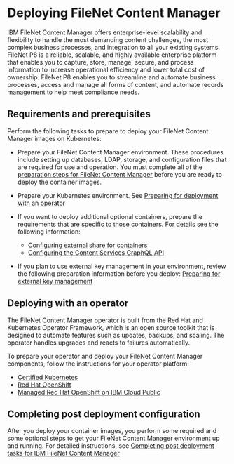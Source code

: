 # Deploying FileNet Content Manager

IBM FileNet Content Manager offers enterprise-level scalability and flexibility to handle the most demanding content challenges, the most complex business processes, and integration to all your existing systems. FileNet P8 is a reliable, scalable, and highly available enterprise platform that enables you to capture, store, manage, secure, and process information to increase operational efficiency and lower total cost of ownership. FileNet P8 enables you to streamline and automate business processes, access and manage all forms of content, and automate records management to help meet compliance needs.

## Requirements and prerequisites

Perform the following tasks to prepare to deploy your FileNet Content Manager images on Kubernetes:

- Prepare your FileNet Content Manager environment. These procedures include setting up databases, LDAP, storage, and configuration files that are required for use and operation. You must complete all of the [preparation steps for FileNet Content Manager](https://www.ibm.com/support/knowledgecenter/SSNW2F_5.5.0/com.ibm.p8.containers.doc/containers_prepare.htm) before you are ready to deploy the container images. 

- Prepare your Kubernetes environment. See [Preparing for deployment with an operator](https://www.ibm.com/support/knowledgecenter/SSNW2F_5.5.0/com.ibm.p8.containers.doc/containers_operators.htm)

- If you want to deploy additional optional containers, prepare the requirements that are specific to those containers. For details see the following information:
  - [Configuring external share for containers](https://www.ibm.com/support/knowledgecenter/SSNW2F_5.5.0/com.ibm.p8.containers.doc/containers_externalshare.htm)
  - [Configuring the Content Services GraphQL API](https://www.ibm.com/support/knowledgecenter/SSNW2F_5.5.0/com.ibm.p8.containers.doc/containers_graphql.htm)

- If you plan to use external key management in your environment, review the following preparation information before you deploy: [Preparing for external key management](https://www.ibm.com/support/knowledgecenter/SSNW2F_5.5.0/com.ibm.p8.containers.doc/containers_externalkey.htm)

## Deploying with an operator

The FileNet Content Manager operator is built from the Red Hat and Kubernetes Operator Framework, which is an open source toolkit that is designed to automate features such as updates, backups, and scaling. The operator handles upgrades and reacts to failures automatically.

To prepare your operator and deploy your FileNet Content Manager components, follow the instructions for your operator platform:

- [Certified Kubernetes](operator/platform/k8s/README.md)
- [Red Hat OpenShift](operator/platform/ocp/README.md)
- [Managed Red Hat OpenShift on IBM Cloud Public](operator/platform/roks/README.md)

## Completing post deployment configuration

After you deploy your container images, you perform some required and some optional steps to get your FileNet Content Manager environment up and running. For detailed instructions, see [Completing post deployment tasks for IBM FileNet Content Manager](https://www.ibm.com/support/knowledgecenter/SSNW2F_5.5.0/com.ibm.p8.containers.doc/containers_postdeploy.htm)
